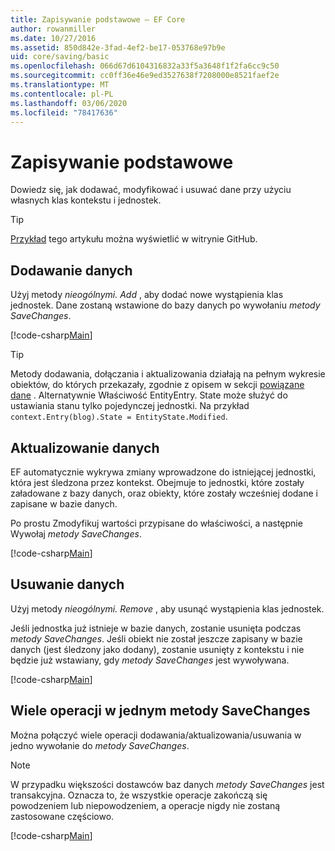 ```yaml
---
title: Zapisywanie podstawowe — EF Core
author: rowanmiller
ms.date: 10/27/2016
ms.assetid: 850d842e-3fad-4ef2-be17-053768e97b9e
uid: core/saving/basic
ms.openlocfilehash: 066d67d6104316832a33f5a3648f1f2fa6cc9c50
ms.sourcegitcommit: cc0ff36e46e9ed3527638f7208000e8521faef2e
ms.translationtype: MT
ms.contentlocale: pl-PL
ms.lasthandoff: 03/06/2020
ms.locfileid: "78417636"
---
```

# <a name="basic-save"></a>Zapisywanie podstawowe

Dowiedz się, jak dodawać, modyfikować i usuwać dane przy użyciu własnych klas kontekstu i jednostek.

> [!TIP]  
> [Przykład](https://github.com/dotnet/EntityFramework.Docs/tree/master/samples/core/Saving/Basics/) tego artykułu można wyświetlić w witrynie GitHub.

## <a name="adding-data"></a>Dodawanie danych

Użyj metody *nieogólnymi. Add* , aby dodać nowe wystąpienia klas jednostek. Dane zostaną wstawione do bazy danych po wywołaniu *metody SaveChanges*.

[!code-csharp[Main](../../../samples/core/Saving/Basics/Sample.cs#Add)]

> [!TIP]  
> Metody dodawania, dołączania i aktualizowania działają na pełnym wykresie obiektów, do których przekazały, zgodnie z opisem w sekcji [powiązane dane](related-data.md) . Alternatywnie Właściwość EntityEntry. State może służyć do ustawiania stanu tylko pojedynczej jednostki. Na przykład `context.Entry(blog).State = EntityState.Modified`.

## <a name="updating-data"></a>Aktualizowanie danych

EF automatycznie wykrywa zmiany wprowadzone do istniejącej jednostki, która jest śledzona przez kontekst. Obejmuje to jednostki, które zostały załadowane z bazy danych, oraz obiekty, które zostały wcześniej dodane i zapisane w bazie danych.

Po prostu Zmodyfikuj wartości przypisane do właściwości, a następnie Wywołaj *metody SaveChanges*.

[!code-csharp[Main](../../../samples/core/Saving/Basics/Sample.cs#Update)]

## <a name="deleting-data"></a>Usuwanie danych

Użyj metody *nieogólnymi. Remove* , aby usunąć wystąpienia klas jednostek.

Jeśli jednostka już istnieje w bazie danych, zostanie usunięta podczas *metody SaveChanges*. Jeśli obiekt nie został jeszcze zapisany w bazie danych (jest śledzony jako dodany), zostanie usunięty z kontekstu i nie będzie już wstawiany, gdy *metody SaveChanges* jest wywoływana.

[!code-csharp[Main](../../../samples/core/Saving/Basics/Sample.cs#Remove)]

## <a name="multiple-operations-in-a-single-savechanges"></a>Wiele operacji w jednym metody SaveChanges

Można połączyć wiele operacji dodawania/aktualizowania/usuwania w jedno wywołanie do *metody SaveChanges*.

> [!NOTE]  
> W przypadku większości dostawców baz danych *metody SaveChanges* jest transakcyjna. Oznacza to, że wszystkie operacje zakończą się powodzeniem lub niepowodzeniem, a operacje nigdy nie zostaną zastosowane częściowo.

[!code-csharp[Main](../../../samples/core/Saving/Basics/Sample.cs#MultipleOperations)]
